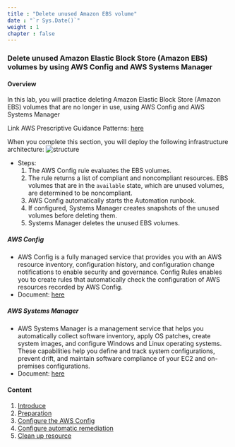 ```yaml
---
title : "Delete unused Amazon EBS volume"
date : "`r Sys.Date()`"
weight : 1
chapter : false
---
```


### Delete unused Amazon Elastic Block Store (Amazon EBS) volumes by using AWS Config and AWS Systems Manager

#### Overview
In this lab, you will practice deleting Amazon Elastic Block Store (Amazon EBS) volumes that are no longer in use, using AWS Config and AWS Systems Manager

Link AWS Prescriptive Guidance Patterns: [here](https://docs.aws.amazon.com/prescriptive-guidance/latest/patterns/delete-unused-amazon-elastic-block-store-amazon-ebs-volumes-by-using-aws-config-and-aws-systems-manager.html)

When you complete this section, you will deploy the following infrastructure architecture:
![structure](/images/1/design.png)

- Steps:
    1. The AWS Config rule evaluates the EBS volumes.
    2. The rule returns a list of compliant and noncompliant resources. EBS volumes that are in the `available` state, which are unused volumes, are determined to be noncompliant.
    3. AWS Config automatically starts the Automation runbook.
    4. If configured, Systems Manager creates snapshots of the unused volumes before deleting them.
    5. Systems Manager deletes the unused EBS volumes.


##### AWS Config
- AWS Config is a fully managed service that provides you with an AWS resource inventory, configuration history, and configuration change notifications to enable security and governance. Config Rules enables you to create rules that automatically check the configuration of AWS resources recorded by AWS Config.
- Document: [here](https://aws.amazon.com/config)

##### AWS Systems Manager
- AWS Systems Manager is a management service that helps you automatically collect software inventory, apply OS patches, create system images, and configure Windows and Linux operating systems. These capabilities help you define and track system configurations, prevent drift, and maintain software compliance of your EC2 and on-premises configurations.
- Document: [here](https://aws.amazon.com/systems-manager)

#### Content

1. [Introduce](1-introduce/)
2. [Preparation](2-Preparation/)
3. [Configure the AWS Config](3-ConfigureAWSConfig/) 
4. [Configure automatic remediation](4-ConfigureAutomationRemediation/)
5. [Clean up resource](5-CleanUp/)

